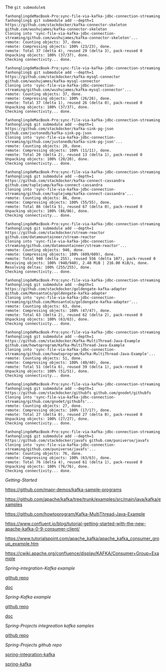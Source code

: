 
The `git submodule`s

```
fanhonglingdeMacBook-Pro:sync-file-via-kafka-jdbc-connection-streaming fanhongling$ git submodule add --depth=1 https://github.com/stackdocker/kafka-connector-skeleton github.com/wushujames/kafka-connector-skeleton
Cloning into 'sync-file-via-kafka-jdbc-connection-streaming/github.com/wushujames/kafka-connector-skeleton'...
remote: Counting objects: 37, done.
remote: Compressing objects: 100% (23/23), done.
remote: Total 37 (delta 4), reused 29 (delta 3), pack-reused 0
Unpacking objects: 100% (37/37), done.
Checking connectivity... done.

fanhonglingdeMacBook-Pro:sync-file-via-kafka-jdbc-connection-streaming fanhongling$ git submodule add --depth=1 https://github.com/stackdocker/kafka-mysql-connector github.com/wushujames/kafka-mysql-connector
Cloning into 'sync-file-via-kafka-jdbc-connection-streaming/github.com/wushujames/kafka-mysql-connector'...
remote: Counting objects: 37, done.
remote: Compressing objects: 100% (26/26), done.
remote: Total 37 (delta 1), reused 26 (delta 0), pack-reused 0
Unpacking objects: 100% (37/37), done.
Checking connectivity... done.

fanhonglingdeMacBook-Pro:sync-file-via-kafka-jdbc-connection-streaming fanhongling$ git submodule add --depth=1 https://github.com/stackdocker/kafka-sink-pg-json github.com/justonedb/kafka-sink-pg-json
Cloning into 'sync-file-via-kafka-jdbc-connection-streaming/github.com/justonedb/kafka-sink-pg-json'...
remote: Counting objects: 20, done.
remote: Compressing objects: 100% (11/11), done.
remote: Total 20 (delta 2), reused 13 (delta 1), pack-reused 0
Unpacking objects: 100% (20/20), done.
Checking connectivity... done.

fanhonglingdeMacBook-Pro:sync-file-via-kafka-jdbc-connection-streaming fanhongling$ git submodule add --depth=1 https://github.com/stackdocker/kafka-connect-cassandra github.com/tuplejump/kafka-connect-cassandra
Cloning into 'sync-file-via-kafka-jdbc-connection-streaming/github.com/tuplejump/kafka-connect-cassandra'...
remote: Counting objects: 86, done.
remote: Compressing objects: 100% (55/55), done.
remote: Total 86 (delta 5), reused 67 (delta 0), pack-reused 0
Unpacking objects: 100% (86/86), done.
Checking connectivity... done.

fanhonglingdeMacBook-Pro:sync-file-via-kafka-jdbc-connection-streaming fanhongling$ git submodule add --depth=1 https://github.com/stackdocker/stream-reactor github.com/datamountaineer/stream-reactor
Cloning into 'sync-file-via-kafka-jdbc-connection-streaming/github.com/datamountaineer/stream-reactor'...
remote: Counting objects: 940, done.
remote: Compressing objects: 100% (609/609), done.
remote: Total 940 (delta 255), reused 556 (delta 107), pack-reused 0
Receiving objects: 100% (940/940), 2.48 MiB | 216.00 KiB/s, done.
Resolving deltas: 100% (255/255), done.
Checking connectivity... done.

fanhonglingdeMacBook-Pro:sync-file-via-kafka-jdbc-connection-streaming fanhongling$ git submodule add --depth=1 https://github.com/stackdocker/goldengate-kafka-adapter github.com/MonsantoCo/goldengate-kafka-adapter
Cloning into 'sync-file-via-kafka-jdbc-connection-streaming/github.com/MonsantoCo/goldengate-kafka-adapter'...
remote: Counting objects: 63, done.
remote: Compressing objects: 100% (47/47), done.
remote: Total 63 (delta 2), reused 62 (delta 2), pack-reused 0
Unpacking objects: 100% (63/63), done.
Checking connectivity... done.

fanhonglingdeMacBook-Pro:sync-file-via-kafka-jdbc-connection-streaming fanhongling$ git submodule add --depth=1 https://github.com/stackdocker/Kafka-MultiThread-Java-Example github.com/howtoprogram/Kafka-MultiThread-Java-Example
Cloning into 'sync-file-via-kafka-jdbc-connection-streaming/github.com/howtoprogram/Kafka-MultiThread-Java-Example'...
remote: Counting objects: 51, done.
remote: Compressing objects: 100% (40/40), done.
remote: Total 51 (delta 6), reused 39 (delta 1), pack-reused 0
Unpacking objects: 100% (51/51), done.
Checking connectivity... done.

fanhonglingdeMacBook-Pro:sync-file-via-kafka-jdbc-connection-streaming fanhongling$ git submodule add --depth=1 https://github.com/stackdocker/githubfs github.com/gnodet/githubfs
Cloning into 'sync-file-via-kafka-jdbc-connection-streaming/github.com/gnodet/githubfs'...
remote: Counting objects: 27, done.
remote: Compressing objects: 100% (17/17), done.
remote: Total 27 (delta 0), reused 27 (delta 0), pack-reused 0
Unpacking objects: 100% (27/27), done.
Checking connectivity... done.

fanhonglingdeMacBook-Pro:sync-file-via-kafka-jdbc-connection-streaming fanhongling$ git submodule add --depth=1 https://github.com/stackdocker/javafs github.com/puniverse/javafs
Cloning into 'sync-file-via-kafka-jdbc-connection-streaming/github.com/puniverse/javafs'...
remote: Counting objects: 76, done.
remote: Compressing objects: 100% (63/63), done.
remote: Total 76 (delta 4), reused 61 (delta 1), pack-reused 0
Unpacking objects: 100% (76/76), done.
Checking connectivity... done.

```



_Getting-Started_

https://github.com/mapr-demos/kafka-sample-programs

https://github.com/apache/kafka/tree/trunk/examples/src/main/java/kafka/examples

https://github.com/howtoprogram/Kafka-MultiThread-Java-Example

https://www.confluent.io/blog/tutorial-getting-started-with-the-new-apache-kafka-0-9-consumer-client/

https://www.tutorialspoint.com/apache_kafka/apache_kafka_consumer_group_example.htm

https://cwiki.apache.org/confluence/display/KAFKA/Consumer+Group+Example

_Spring-integration-Kafka example_

[github repo](https://github.com/joshlong/spring-and-kafka)

[doc](https://spring.io/blog/2015/04/15/using-apache-kafka-for-integration-and-data-processing-pipelines-with-spring)

_Spring-Kafka example_

[github repo](https://www.codenotfound.com/2016/09/spring-kafka-consumer-producer-example.html)

[doc](https://github.com/code-not-found/spring-kafka/tree/master/spring-kafka-helloworld-example)

_Spring-Projects integreation kafka samples_

[github repo](https://github.com/spring-projects/spring-integration-samples/tree/master/basic/kafka)

_Spring-Projects github repo_

[spring-integration-kafka](https://github.com/spring-projects/spring-integration-kafka)

[spring-kafka](https://github.com/spring-projects/spring-kafka)
